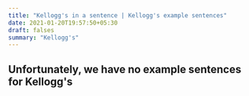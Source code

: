 ```yaml
---
title: "Kellogg's in a sentence | Kellogg's example sentences"
date: 2021-01-20T19:57:50+05:30
draft: falses
summary: "Kellogg's"
---
```

## Unfortunately, we have no example sentences for Kellogg's                 
